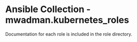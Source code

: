 # Ansible Collection - mwadman.kubernetes_roles

Documentation for each role is included in the role directory.
